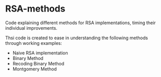 # RSA-methods
Code explaining different methods for RSA implementations, timing their individual improvements.

Thsi code is created to ease in understanding the following methods through working examples: 

- Naive RSA implementation 
- Binary Method 
- Recoding Binary Method 
- Montgomery Method
